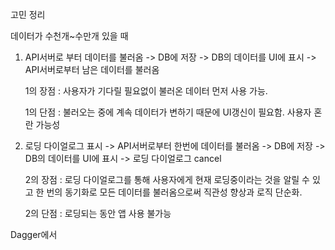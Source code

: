 고민 정리

데이터가 수천개~수만개 있을 때

1. API서버로 부터 데이터를 불러옴  -> DB에 저장 -> DB의 데이터를 UI에 표시 -> API서버로부터 남은 데이터를 불러옴

   1의 장점 : 사용자가 기다릴 필요없이 불러온 데이터 먼저 사용 가능.

   1의 단점 : 불러오는 중에 계속 데이터가 변하기 때문에 UI갱신이 필요함. 사용자 혼란 가능성



2. 로딩 다이얼로그 표시 -> API서버로부터 한번에 데이터를 불러옴 -> DB에 저장 -> DB의 데이터를 UI에 표시 -> 로딩 다이얼로그 cancel

   2의 장점 : 로딩 다이얼로그를 통해 사용자에게 현재 로딩중이라는 것을 알릴 수 있고 한 번의 동기화로 모든 데이터를 불러옴으로써 직관성 향상과 로직 단순화.

   2의 단점 : 로딩되는 동안 앱 사용 불가능





Dagger에서 

